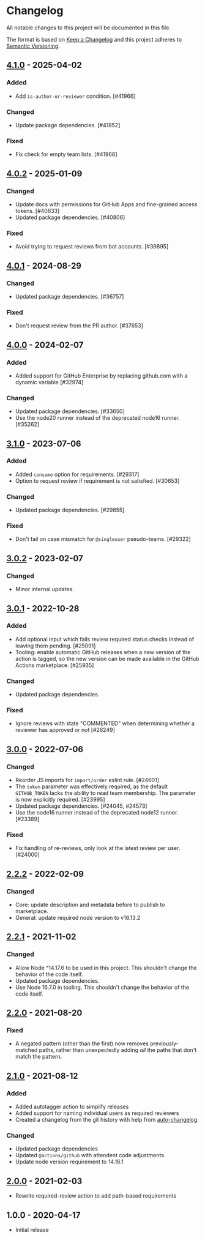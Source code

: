 # Changelog

All notable changes to this project will be documented in this file.

The format is based on [Keep a Changelog](https://keepachangelog.com/en/1.0.0/)
and this project adheres to [Semantic Versioning](https://semver.org/spec/v2.0.0.html).

## [4.1.0] - 2025-04-02
### Added
- Add `is-author-or-reviewer` condition. [#41966]

### Changed
- Update package dependencies. [#41852]

### Fixed
- Fix check for empty team lists. [#41966]

## [4.0.2] - 2025-01-09
### Changed
- Update docs with permissions for GitHub Apps and fine-grained access tokens. [#40633]
- Updated package dependencies. [#40806]

### Fixed
- Avoid trying to request reviews from bot accounts. [#39895]

## [4.0.1] - 2024-08-29
### Changed
- Updated package dependencies. [#36757]

### Fixed
- Don't request review from the PR author. [#37653]

## [4.0.0] - 2024-02-07
### Added
- Added support for GitHub Enterprise by replacing github.com with a dynamic variable [#32974]

### Changed
- Updated package dependencies. [#33650]
- Use the node20 runner instead of the deprecated node16 runner. [#35262]

## [3.1.0] - 2023-07-06
### Added
- Added `consume` option for requirements. [#29317]
- Option to request review if requirement is not satisfied. [#30653]

### Changed
- Updated package dependencies. [#29855]

### Fixed
- Don't fail on case mismatch for `@singleuser` pseudo-teams. [#29322]

## [3.0.2] - 2023-02-07
### Changed
- Minor internal updates.

## [3.0.1] - 2022-10-28
### Added
- Add optional input which fails review required status checks instead of leaving them pending. [#25091]
- Tooling: enable automatic GitHub releases when a new version of the action is tagged, so the new version can be made available in the GitHub Actions marketplace. [#25935]

### Changed
- Updated package dependencies.

### Fixed
- Ignore reviews with state "COMMENTED" when determining whether a reviewer has approved or not [#26249]

## [3.0.0] - 2022-07-06
### Changed
- Reorder JS imports for `import/order` eslint rule. [#24601]
- The `token` parameter was effectively required, as the default `GITHUB_TOKEN` lacks the ability to read team membership. The parameter is now explicitly required. [#23995]
- Updated package dependencies. [#24045, #24573]
- Use the node16 runner instead of the deprecated node12 runner. [#23389]

### Fixed
- Fix handling of re-reviews, only look at the latest review per user. [#24000]

## [2.2.2] - 2022-02-09
### Changed
- Core: update description and metadata before to publish to marketplace.
- General: update required node version to v16.13.2

## [2.2.1] - 2021-11-02
### Changed
- Allow Node ^14.17.6 to be used in this project. This shouldn't change the behavior of the code itself.
- Updated package dependencies.
- Use Node 16.7.0 in tooling. This shouldn't change the behavior of the code itself.

## [2.2.0] - 2021-08-20
### Fixed
- A negated pattern (other than the first) now removes previously-matched paths, rather than unexpectedly adding _all_ the paths that don't match the pattern.

## [2.1.0] - 2021-08-12
### Added
- Added autotagger action to simplify releases
- Added support for naming individual users as required reviewers
- Created a changelog from the git history with help from [auto-changelog](https://www.npmjs.com/package/auto-changelog).

### Changed
- Updated package dependencies
- Updated `@actions/github` with attendent code adjustments.
- Update node version requirement to 14.16.1

## [2.0.0] - 2021-02-03

- Rewrite required-review action to add path-based requirements

## 1.0.0 - 2020-04-17

- Initial release

[4.1.0]: https://github.com/Automattic/action-required-review/compare/v4.0.2...v4.1.0
[4.0.2]: https://github.com/Automattic/action-required-review/compare/v4.0.1...v4.0.2
[4.0.1]: https://github.com/Automattic/action-required-review/compare/v4.0.0...v4.0.1
[4.0.0]: https://github.com/Automattic/action-required-review/compare/v3.1.0...v4.0.0
[3.1.0]: https://github.com/Automattic/action-required-review/compare/v3.0.2...v3.1.0
[3.0.2]: https://github.com/Automattic/action-required-review/compare/v3.0.1...v3.0.2
[3.0.1]: https://github.com/Automattic/action-required-review/compare/v3.0.0...v3.0.1
[3.0.0]: https://github.com/Automattic/action-required-review/compare/v2.2.2...v3.0.0
[2.2.2]: https://github.com/Automattic/action-required-review/compare/v2.2.1...v2.2.2
[2.2.1]: https://github.com/Automattic/action-required-review/compare/v2.2.0...v2.2.1
[2.2.0]: https://github.com/Automattic/action-required-review/compare/v2.1.0...v2.2.0
[2.1.0]: https://github.com/Automattic/action-required-review/compare/v2.0.0...v2.1.0
[2.0.0]: https://github.com/Automattic/action-required-review/compare/v1...v2.0.0
